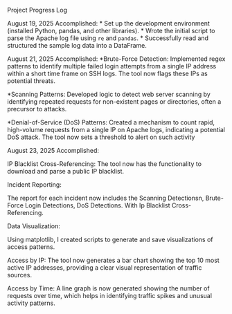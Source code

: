 Project Progress Log

August 19, 2025
Accomplished:
    * Set up the development environment (installed Python, pandas, and other libraries).
    * Wrote the initial script to parse the Apache log file using `re` and `pandas`.
    * Successfully read and structured the sample log data into a DataFrame.

August 21, 2025
Accomplished:
*Brute-Force Detection: Implemented regex patterns to identify multiple failed login attempts from a single IP address within a short time frame on SSH logs. The tool now flags these IPs as potential threats.

*Scanning Patterns: Developed logic to detect web server scanning by identifying repeated requests for non-existent pages or directories, often a precursor to attacks.

*Denial-of-Service (DoS) Patterns: Created a mechanism to count rapid, high-volume requests from a single IP on Apache logs, indicating a potential DoS attack. The tool now sets a threshold to alert on such activity

August 23, 2025
Accomplished:

IP Blacklist Cross-Referencing:
The tool now has the functionality to download and parse a public IP blacklist.

Incident Reporting:

The report for each incident now includes the Scanning Detectionsn, Brute-Force Login Detections, DoS Detections. With Ip Blacklist Cross-Referencing.

Data Visualization:

Using matplotlib, I created scripts to generate and save visualizations of access patterns.

Access by IP: The tool now generates a bar chart showing the top 10 most active IP addresses, providing a clear visual representation of traffic sources.

Access by Time: A line graph is now generated showing the number of requests over time, which helps in identifying traffic spikes and unusual activity patterns.
